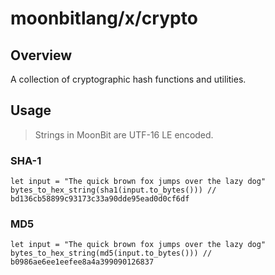 # moonbitlang/x/crypto

## Overview

A collection of cryptographic hash functions and utilities.

## Usage

> Strings in MoonBit are UTF-16 LE encoded.

### SHA-1

```moonbit
let input = "The quick brown fox jumps over the lazy dog"
bytes_to_hex_string(sha1(input.to_bytes())) // bd136cb58899c93173c33a90dde95ead0d0cf6df
```

### MD5

```moonbit
let input = "The quick brown fox jumps over the lazy dog"
bytes_to_hex_string(md5(input.to_bytes())) // b0986ae6ee1eefee8a4a399090126837
```